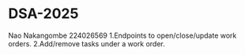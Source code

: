 # DSA-2025
Nao Nakangombe 224026569
1.Endpoints to open/close/update work orders.
2.Add/remove tasks under a work order.
